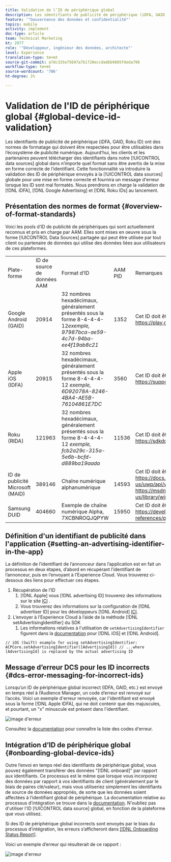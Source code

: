 ```yaml
---
title: Validation de l’ID de périphérique global
description: Les identifiants de publicité de périphérique (iDFA, GAID, Roku ID) ont des normes de formatage qui doivent être respectées pour être utilisables dans l’écosystème de publicité numérique. Aujourd’hui, les clients et les partenaires peuvent télécharger des identifiants dans nos sources de données globales dans n’importe quel format sans être avertis de la mise en forme correcte de l’identifiant. Cette fonctionnalité permet de valider les ID de périphérique envoyés aux sources de données globales pour une mise en forme correcte et fournit un message d’erreur lorsque le format des ID est incorrect. Nous prendrons en charge la validation des identifiants iDFA, Google Advertising et Roku au lancement.
feature: '"Gouvernance des données et confidentialité"'
topics: mobile
activity: implement
doc-type: article
team: Technical Marketing
kt: 2977
role: '"Développeur, ingénieur des données, architecte"'
level: Expérience
translation-type: tm+mt
source-git-commit: a7dc335e75697a7b1720eccdadbb9605fdeda798
workflow-type: tm+mt
source-wordcount: '786'
ht-degree: 1%

---
```



# Validation de l&#39;ID de périphérique global {#global-device-id-validation}

Les identifiants de publicité de périphérique (iDFA, GAID, Roku ID) ont des normes de formatage qui doivent être respectées pour être utilisables dans l’écosystème de publicité numérique. Aujourd’hui, les clients et les partenaires peuvent télécharger des identifiants dans notre [!UICONTROL data sources] global dans n’importe quel format sans être avertis de la mise en forme correcte de l’identifiant. Cette fonctionnalité va introduire la validation des ID de périphérique envoyés à la [!UICONTROL data sources] globale pour une mise en forme correcte et fournira un message d&#39;erreur lorsque les ID sont mal formatés. Nous prendrons en charge la validation de [!DNL iDFA], [!DNL Google Advertising] et [!DNL Roku IDs] au lancement.

## Présentation des normes de format {#overview-of-format-standards}

Voici les pools d’ID de publicité de périphériques qui sont actuellement reconnus et pris en charge par AAM. Elles sont mises en oeuvre sous la forme [!UICONTROL Data Sources] partagée qui peut être utilisée par tout client ou partenaire de données qui utilise des données liées aux utilisateurs de ces plateformes.

<table>
  <tr>
   <td>Plate-forme </td>
   <td>ID de source de données AAM </td>
   <td>Format d’ID </td>
   <td>AAM PID </td>
   <td>Remarques </td>
  </tr>
  <tr>
   <td>Google Android (GAID)</td>
   <td>20914</td>
   <td>32 nombres hexadécimaux, généralement présentés sous la forme 8-4-4-4-12<em>exemple, 97987bca-ae59-4c7d-94ba-ee4f19ab8c21<br/> </em> </td>
   <td>1352</td>
   <td>Cet ID doit être collecté dans un formulaire brut/non haché/non modifié Référence - <a href="https://play.google.com/about/monetization-ads/ads/ad-id/">https://play.google.com/about/monetization-ads/ads/ad-id/</a></td>
  </tr>
  <tr>
   <td>Apple iOS (IDFA)</td>
   <td>20915</td>
   <td>32 nombres hexadécimaux, généralement présentés sous la forme 8-4-4-4-12 <em>exemple, 6D92078A-8246-4BA4-AE5B-76104861E7DC<br /> </em> </td>
   <td>3560</td>
   <td>Cet ID doit être collecté dans un formulaire brut/non haché/non modifié Référence - <a href="https://support.apple.com/en-us/HT205223">https://support.apple.com/en-us/HT205223</a></td>
  </tr>
  <tr>
   <td>Roku (RIDA)</td>
   <td>121963</td>
   <td>32 nombres hexadécimaux, généralement présentés sous la forme 8-4-4-4-12 <em>exemple, </em> <em>fcb2a29c-315a-5e6b-bcfd-d889ba19aada</em></td>
   <td>11536</td>
   <td>Cet ID doit être collecté dans un formulaire brut/non haché/non modifié Référence - <a href="https://sdkdocs.roku.com/display/sdkdoc/Roku+Advertising+Framework">https://sdkdocs.roku.com/display/sdkdoc/Roku+Advertising+Framework</a> </td>
  </tr>
  <tr>
   <td>ID de publicité Microsoft (MAID)</td>
   <td>389146</td>
   <td>Chaîne numérique alphanumérique</td>
   <td>14593</td>
   <td>Cet ID doit être collecté dans un formulaire brut/non haché/non modifié Référence - <a href="https://docs.microsoft.com/en-us/uwp/api/windows.system.userprofile.advertisingmanager.advertisingid">https://docs.microsoft.com/en-us/uwp/api/windows.system.userprofile.advertisingmanager.advertisingid</a><br/><a href="https://msdn.microsoft.com/en-us/library/windows/apps/windows.system.userprofile.advertisingmanager.advertisingid.aspx">https://msdn.microsoft.com/en-us/library/windows/apps/windows.system.userprofile.advertisingmanager.advertisingid.aspx</a></td>
  </tr>
  <tr>
   <td>Samsung DUID</td>
   <td>404660</td>
   <td>Exemple de chaîne numérique Alpha, 7XCBNROQJQPYW</td>
   <td>15950</td>
   <td>Cet ID doit être collecté dans un formulaire brut/non haché/non modifié Référence - <a href="https://developer.samsung.com/tv/develop/api-references/samsung-product-api-references/productinfo-api">https://developer.samsung.com/tv/develop/api-references/samsung-product-api-references/productinfo-api</a> </td>
  </tr>
</table>

## Définition d&#39;un identifiant de publicité dans l&#39;application {#setting-an-advertising-identifier-in-the-app}

La définition de l’identifiant de l’annonceur dans l’application est en fait un processus en deux étapes, d’abord en récupérant l’identifiant de l’annonceur, puis en l’envoyant à l’Experience Cloud. Vous trouverez ci-dessous des liens pour effectuer ces étapes.

1. Récupération de l’ID
   1. [!DNL Apple] vous  [!DNL advertising ID] trouverez des informations sur le site  [ICI](https://developer.apple.com/documentation/adsupport/asidentifiermanager) .
   1. Vous trouverez des informations sur la configuration de [!DNL advertiser ID] pour les développeurs [!DNL Android] [ICI](http://www.androiddocs.com/google/play-services/id.html).
1. L’envoyer à l’Experience Cloud à l’aide de la méthode [!DNL setAdvertisingIdentifier] du SDK
   1. Les informations relatives à l&#39;utilisation de `setAdvertisingIdentifier` figurent dans la [documentation](https://aep-sdks.gitbook.io/docs/using-mobile-extensions/mobile-core/identity/identity-api-reference#set-an-advertising-identifier) pour [!DNL iOS] et [!DNL Android].

`// iOS (Swift) example for using setAdvertisingIdentifier:`
`ACPCore.setAdvertisingIdentifier([AdvertisingId]) // ...where [AdvertisingId] is replaced by the actual advertising ID`

## Message d’erreur DCS pour les ID incorrects {#dcs-error-messaging-for-incorrect-ids}

Lorsqu’un ID de périphérique global incorrect (IDFA, GAID, etc.) est envoyé en temps réel à l’Audience Manager, un code d’erreur est renvoyé sur l’accès. Voici un exemple d&#39;erreur renvoyée, car l&#39;identifiant est envoyé sous la forme [!DNL Apple IDFA], qui ne doit contenir que des majuscules, et pourtant, un &quot;x&quot; minuscule est présent dans l&#39;identifiant.

![image d&#39;erreur](assets/image_4_.png)

Consultez la [documentation](https://experienceleague.adobe.com/docs/audience-manager/user-guide/api-and-sdk-code/dcs/dcs-api-reference/dcs-error-codes.html?lang=en#api-and-sdk-code) pour connaître la liste des codes d&#39;erreur.

## Intégration d’ID de périphérique global {#onboarding-global-device-ids}

Outre l’envoi en temps réel des identifiants de périphérique global, vous pouvez également transférer des données &quot;[!DNL onboard]&quot; par rapport aux identifiants. Ce processus est le même que lorsque vous incorporez des données par rapport à vos identifiants de client (généralement par le biais de paires clé/valeur), mais vous utiliseriez simplement les identifiants de source de données appropriés, de sorte que les données soient affectées à l’identifiant global de périphérique. La documentation relative au processus d’intégration se trouve dans la [documentation](https://experienceleague.adobe.com/docs/audience-manager/user-guide/implementation-integration-guides/sending-audience-data/batch-data-transfer-process/batch-data-transfer-overview.html?lang=en#implementation-integration-guides). N&#39;oubliez pas d&#39;utiliser l&#39;ID [!UICONTROL data source] global, en fonction de la plateforme que vous utilisez.

Si des ID de périphérique global incorrects sont envoyés par le biais du processus d’intégration, les erreurs s’afficheront dans [[!DNL Onboarding Status Report]](https://experienceleague.adobe.com/docs/audience-manager/user-guide/reporting/onboarding-status-report.html?lang=en#reporting).

Voici un exemple d’erreur qui résulterait de ce rapport :

![image d&#39;erreur](assets/image_5_.png)